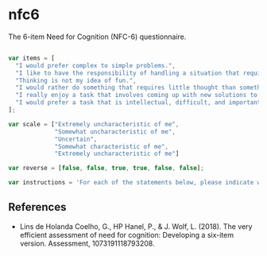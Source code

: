 # nfc6

The 6-item Need for Cognition (NFC-6) questionnaire.

```javascript

var items = [
  "I would prefer complex to simple problems.",
  "I like to have the responsibility of handling a situation that requires a lot of thinking.",
  "Thinking is not my idea of fun.",
  "I would rather do something that requires little thought than something that is sure to challenge my thinking abilities.",
  "I really enjoy a task that involves coming up with new solutions to problems.",
  "I would prefer a task that is intellectual, difficult, and important to one that is somewhat important but does not require much thought."
];

var scale = ["Extremely uncharacteristic of me",
             "Somewhat uncharacteristic of me",
             "Uncertain",
             "Somewhat characteristic of me",
             "Extremely uncharacteristic of me"]

var reverse = [false, false, true, true, false, false];

var instructions = 'For each of the statements below, please indicate whether or not the statement is characteristic of you or of what you believe.';

```

## References
- Lins de Holanda Coelho, G., HP Hanel, P., & J. Wolf, L. (2018). The very efficient assessment of need for cognition: Developing a six-item version. Assessment, 1073191118793208.
